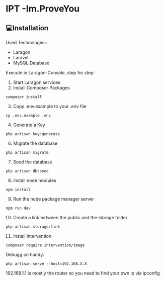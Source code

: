 # IPT -Im.ProveYou

## 💻Installation

Used Technologies:

* Laragon
* Laravel
* MySQL Database

Execute in Laragon-Console, step for step:

1. Start Laragon services
2. Install Composer Packages

```
composer install
```

3. Copy .env.example to your .env file

```
cp .env.example .env
```

4. Generate a Key

```
php artisan key:generate
```

6. Migrate the database

```
php artisan migrate
```

7. Seed the database

```
php artisan db:seed
```

8. Install node modules

```
npm install
```

9. Run the node package manager server

```
npm run dev
```

10. Create a link between the public and the storage folder

```
php artisan storage:link
```

11. Install intervention

```
composer require intervention/image
```



Debugg on handy:

```
php artisan serve --host=192.168.X.X
````

192.168.1.1 is mostly the router so you need to find your own ip via ipconfig